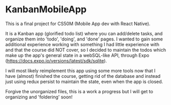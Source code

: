 # KanbanMobileApp

This is a final project for CS50M (Mobile App dev with React Native). 

It is a Kanban app (glorified todo list) where you can add/delete tasks, and organize them into 'todo', 'doing', and 'done' pages.
I wanted to gain some additional experience working with something I had little experience with and that the course did NOT cover, so I decided to maintain the todos which make up the app's general state in a webSQL-like API, through Expo (https://docs.expo.io/versions/latest/sdk/sqlite).

I will most likely reimplement this app using some more tools now that I have (almost) finished the course, getting rid of the database and instead just using redux persist to maintain the state, even when the app is closed.

Forgive the unorganized files, this is a work a progress but I will get to organizing and 'foldering' soon!

